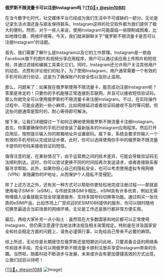 **俄罗斯不限流量卡可以注册Instagram吗？[[TG💪+ @esim1088](https://t.me/s/esim1088)]**

在当今数字化时代，社交媒体平台已经成为我们生活中不可或缺的一部分。无论是记录生活点滴还是与朋友保持联系，Instagram这样的社交软件都为我们提供了极大的便利。然而，对于一些人来说，使用Instagram可能面临一些限制或困难，比如地理位置、网络环境等。今天，我们就来聊聊关于“俄罗斯不限流量卡是否可以注册Instagram”的话题。

首先，我们需要了解什么是Instagram以及它的工作原理。Instagram是一款由Facebook旗下的图片和视频分享应用程序，用户可以通过该应用上传照片和短视频，并通过滤镜和编辑工具美化它们。同时，Instagram还允许用户关注其他用户的动态，点赞和评论他们的帖子。为了使用Instagram，用户通常需要一个有效的手机号码进行验证，这是为了确保账户的安全性以及防止滥用。

那么，问题来了：如果我在俄罗斯使用不限流量卡，能否成功注册Instagram呢？答案是肯定的！只要你的手机能够正常连接到互联网，并且可以接收短信验证码，那么你就完全可以使用俄罗斯的不限流量卡来注册Instagram。不过，在实际操作过程中，可能会遇到一些小麻烦，比如网络延迟或者验证码接收不及时等问题，但这些问题通常是暂时的，耐心等待即可解决。

接下来，让我们详细探讨一下如何正确地使用俄罗斯不限流量卡注册Instagram。首先，你需要确保你的手机已经安装了最新版本的Instagram应用程序。然后打开应用后，按照提示输入你的邮箱地址并设置密码。接下来，系统会要求你输入一个有效的手机号码以完成验证步骤。此时，你可以选择使用你手中的俄罗斯不限流量卡提供的号码来接收验证码短信。

值得注意的是，在某些情况下，由于运营商之间的技术差异，可能会导致验证码无法顺利到达。这时，你可以尝试更换不同的时间段再次发送请求，或者直接联系客服寻求帮助。此外，如果你担心自己的隐私安全，也可以考虑使用虚拟专用网络（VPN）来隐藏你的IP地址，从而保护个人隐私不受侵犯。

除了上述方法之外，还有另一种方式可以帮助你更轻松地完成注册过程——那就是使用电子SIM卡（eSIM）。与传统实体SIM卡相比，eSIM具有许多优势，例如无需物理插入设备就能实现全球漫游服务、支持多国号码切换等功能。通过购买一张优质的eSIM产品，比如市场上广受欢迎的ESIM1088提供的服务，你可以随时随地切换至最适合当前场景的网络环境，无论是工作还是旅行都非常方便实用。

最后，再给大家补充一点小贴士：虽然现在大多数国家和地区都可以正常使用Instagram，但仍需注意遵守当地法律法规及相关政策规定。特别是在涉及国家安全和社会稳定方面的问题上，请务必谨慎行事，以免给自己带来不必要的麻烦。

综上所述，无论你是长期居住在俄罗斯还是短期访问此地，只要具备合适的网络条件和技术手段，完全可以用俄罗斯不限流量卡顺利注册并享受Instagram带来的乐趣。当然啦，随着科技不断进步与发展，未来或许会有更加便捷高效的方式出现，让我们拭目以待吧！

[[TG💪+ @esim1088](https://t.me/s/esim1088) ![Image](https://i.postimg.cc/4NQfJmqS/Snipaste-2025-05-13-00-14-12.png)]